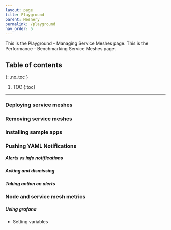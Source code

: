 ```yaml
---
layout: page
title: Playground
parent: Meshery
permalink: /playground
nav_order: 5
---
```


This is the Playground - Managing Service Meshes page.
This is the Performance - Benchmarking Service Meshes page.
## Table of contents
{: .no_toc }

1. TOC
{:toc}

---

### Deploying service meshes


### Removing service meshes


### Installing sample apps


### Pushing YAML Notifications 

##### Alerts vs info notifications 

##### Acking and dismissing

##### Taking action on alerts


### Node and service mesh metrics

##### Using grafana
* Setting variables

